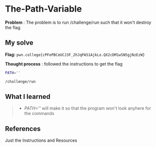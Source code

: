 
# The-Path-Variable
**Problem** : The problem is to run /challenge/run such that it won't destroy the flag
## My solve

**Flag:** `pwn.college{cPFePBCeUCJ3F_2hJqPA51AjkLo.QX2cDM1wSN5gjNzEzW}`

**Thought process** :  followed the instructions to get the flag


```bash
PATH=''

/challenge/run
 ```


## What I learned
> * *PATH=''* will make it so that the program won't look anyhere for the commands
## References 
Just the Instructions and Resources






